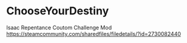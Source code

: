 # ChooseYourDestiny
Isaac Repentance Coutom Challenge Mod
https://steamcommunity.com/sharedfiles/filedetails/?id=2730082440
